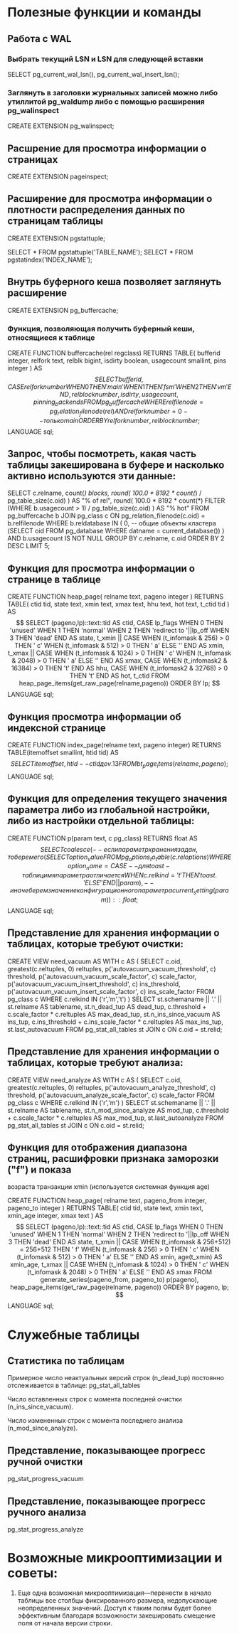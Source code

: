 # Полезные функции и команды

## Работа с WAL

### Выбрать текущий LSN и LSN для следующей вставки
SELECT pg_current_wal_lsn(), pg_current_wal_insert_lsn();

### Заглянуть в заголовки журнальных записей можно либо утиллитой pg_waldump либо с помощью расширения pg_walinspect

CREATE EXTENSION pg_walinspect;

## Расшрение для просмотра информации о страницах
CREATE EXTENSION pageinspect;

## Расширение для просмотра информации о плотности распределения данных по страницам таблицы
CREATE EXTENSION pgstattuple;

SELECT * FROM pgstattuple('TABLE_NAME');
SELECT * FROM pgstatindex('INDEX_NAME');

## Внутрь буферного кеша позволяет заглянуть расширение
CREATE EXTENSION pg_buffercache;

### Функция, позволяющая получить буферный кеши, относящиеся к таблице
CREATE FUNCTION buffercache(rel regclass)
RETURNS TABLE(
bufferid integer, relfork text, relblk bigint,
isdirty boolean, usagecount smallint, pins integer
) AS $$
SELECT bufferid,
CASE relforknumber
WHEN 0 THEN 'main'
WHEN 1 THEN 'fsm'
WHEN 2 THEN 'vm'
END,
relblocknumber,
isdirty,
usagecount,
pinning_backends
FROM pg_buffercache
WHERE relfilenode = pg_relation_filenode(rel)
AND relforknumber = 0 -- только main
ORDER BY relforknumber, relblocknumber;
$$ LANGUAGE sql;

## Запрос, чтобы посмотреть, какая часть таблицы закеширована в буфере и насколько активно используются эти данные:

SELECT c.relname,
count(*) blocks,
round( 100.0 * 8192 * count(*) /
pg_table_size(c.oid) ) AS "% of rel",
round( 100.0 * 8192 * count(*) FILTER (WHERE b.usagecount > 1) /
pg_table_size(c.oid) ) AS "% hot"
FROM pg_buffercache b
JOIN pg_class c ON pg_relation_filenode(c.oid) = b.relfilenode
WHERE b.reldatabase IN (
0, -- общие объекты кластера
(SELECT oid FROM pg_database
WHERE datname = current_database())
)
AND b.usagecount IS NOT NULL
GROUP BY c.relname, c.oid
ORDER BY 2 DESC
LIMIT 5; 


## Функция для просмотра информации о странице в таблице

CREATE FUNCTION heap_page(
relname text,
pageno integer
)
RETURNS TABLE(
ctid tid,
state text,
xmin text,
xmax text,
hhu text,
hot text,
t_ctid tid
) AS $$
SELECT (pageno,lp)::text::tid AS ctid,
CASE lp_flags
WHEN 0 THEN 'unused'
WHEN 1 THEN 'normal'
WHEN 2 THEN 'redirect to '||lp_off
WHEN 3 THEN 'dead'
END AS state,
t_xmin || CASE
WHEN (t_infomask & 256) > 0 THEN ' c'
WHEN (t_infomask & 512) > 0 THEN ' a'
ELSE ''
END AS xmin,
t_xmax || CASE
WHEN (t_infomask & 1024) > 0 THEN ' c'
WHEN (t_infomask & 2048) > 0 THEN ' a'
ELSE ''
END AS xmax,
CASE WHEN (t_infomask2 & 16384) > 0 THEN 't' END AS hhu,
CASE WHEN (t_infomask2 & 32768) > 0 THEN 't' END AS hot,
t_ctid
FROM heap_page_items(get_raw_page(relname,pageno))
ORDER BY lp;
$$ LANGUAGE sql;

## Функция просмотра информации об индексной странице

CREATE FUNCTION index_page(relname text, pageno integer)
RETURNS TABLE(itemoffset smallint, htid tid)
AS $$
SELECT itemoffset,
htid -- ctid до v.13
FROM bt_page_items(relname,pageno);
$$ LANGUAGE sql;

## Функция для определения текущего значения параметра либо из глобальной настройки, либо из настройки отдельной таблицы:

CREATE FUNCTION p(param text, c pg_class) RETURNS float
AS $$
SELECT coalesce(
-- если параметр хранения задан, то берем его
(SELECT option_value
FROM pg_options_to_table(c.reloptions)
WHERE option_name = CASE
-- для toast-таблиц имя параметра отличается
WHEN c.relkind = 't' THEN 'toast.' ELSE ''
END || param
),
-- иначе берем значение конфигурационного параметра
current_setting(param)
)::float;
$$ LANGUAGE sql;

## Представление для хранения информации о таблицах, которые требуют очистки:

CREATE VIEW need_vacuum AS
WITH c AS (
SELECT c.oid,
greatest(c.reltuples, 0) reltuples,
p('autovacuum_vacuum_threshold', c) threshold,
p('autovacuum_vacuum_scale_factor', c) scale_factor,
p('autovacuum_vacuum_insert_threshold', c) ins_threshold,
p('autovacuum_vacuum_insert_scale_factor', c) ins_scale_factor
FROM pg_class c
WHERE c.relkind IN ('r','m','t')
)
SELECT st.schemaname || '.' || st.relname AS tablename,
st.n_dead_tup AS dead_tup,
c.threshold + c.scale_factor * c.reltuples AS max_dead_tup,
st.n_ins_since_vacuum AS ins_tup,
c.ins_threshold + c.ins_scale_factor * c.reltuples AS max_ins_tup,
st.last_autovacuum
FROM pg_stat_all_tables st
JOIN c ON c.oid = st.relid;

## Представление для хранения информации о таблицах, которые требуют анализа:

CREATE VIEW need_analyze AS
WITH c AS (
SELECT c.oid,
greatest(c.reltuples, 0) reltuples,
p('autovacuum_analyze_threshold', c) threshold,
p('autovacuum_analyze_scale_factor', c) scale_factor
FROM pg_class c
WHERE c.relkind IN ('r','m')
)
SELECT st.schemaname || '.' || st.relname AS tablename,
st.n_mod_since_analyze AS mod_tup,
c.threshold + c.scale_factor * c.reltuples AS max_mod_tup,
st.last_autoanalyze
FROM pg_stat_all_tables st
JOIN c ON c.oid = st.relid;

## Функция для отображения диапазона страниц, расшифровки признака заморозки ("f") и показа
возраста транзакции xmin (используется системная функция age)

CREATE FUNCTION heap_page(
relname text, pageno_from integer, pageno_to integer
)
RETURNS TABLE(
ctid tid, state text,
xmin text, xmin_age integer, xmax text
) AS $$
SELECT (pageno,lp)::text::tid AS ctid,
CASE lp_flags
WHEN 0 THEN 'unused'
WHEN 1 THEN 'normal'
WHEN 2 THEN 'redirect to '||lp_off
WHEN 3 THEN 'dead'
END AS state,
t_xmin || CASE
WHEN (t_infomask & 256+512) = 256+512 THEN ' f'
WHEN (t_infomask & 256) > 0 THEN ' c'
WHEN (t_infomask & 512) > 0 THEN ' a'
ELSE ''
END AS xmin,
age(t_xmin) AS xmin_age,
t_xmax || CASE
WHEN (t_infomask & 1024) > 0 THEN ' c'
WHEN (t_infomask & 2048) > 0 THEN ' a'
ELSE ''
END AS xmax
FROM generate_series(pageno_from, pageno_to) p(pageno),
heap_page_items(get_raw_page(relname, pageno))
ORDER BY pageno, lp;
$$ LANGUAGE sql;


# Служебные таблицы

## Статистика по таблицам
Примерное число неактуальных версий строк (n_dead_tup) постоянно отслеживается в таблице: pg_stat_all_tables

Число вставленных строк с момента последней очистки (n_ins_since_vacuum).

Число измененных строк с момента последнего анализа (n_mod_since_analyze).

## Представление, показывающее прогресс ручной очистки
pg_stat_progress_vacuum

## Представление, показывающее прогресс ручного анализа
pg_stat_progress_analyze



# Возможные микрооптимизации и советы:

1. Еще одна возможная микрооптимизация—перенести в начало таблицы все
столбцы фиксированного размера, недопускающие неопределенных значений. Доступ к таким полям будет более эффективным благодаря возможности закешировать смещение поля от начала версии строки.

